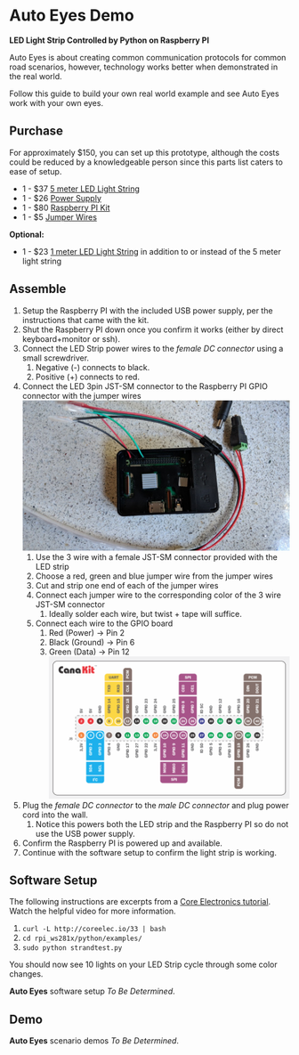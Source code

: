 # Auto Eyes Demo
__LED Light Strip Controlled by Python on Raspberry PI__

Auto Eyes is about creating common communication protocols for common road scenarios, however,
technology works better when demonstrated in the real world.

Follow this guide to build your own real world example and see Auto Eyes work with your own eyes.


## Purchase

For approximately $150, you can set up this prototype, although the costs could 
be reduced by a knowledgeable person since this parts list caters to ease of setup. 

* 1 - $37 [5 meter LED Light String](https://smile.amazon.com/gp/product/B00VQ0D2TY/ref=oh_aui_detailpage_o00_s01?ie=UTF8&psc=1)
* 1 - $26 [Power Supply](https://smile.amazon.com/gp/product/B01LXN7MN3/ref=oh_aui_detailpage_o00_s01?ie=UTF8&psc=1)
* 1 - $80 [Raspberry PI Kit](https://smile.amazon.com/gp/product/B07BCC8PK7/ref=oh_aui_detailpage_o00_s00?ie=UTF8&psc=1)
* 1 - $5  [Jumper Wires](https://smile.amazon.com/gp/product/B077N58HFK/ref=oh_aui_detailpage_o00_s00?ie=UTF8&psc=1)

__Optional:__
* 1 - $23 [1 meter LED Light String](https://smile.amazon.com/gp/product/B01DLYSH6U/ref=oh_aui_detailpage_o03_s01?ie=UTF8&psc=1) in addition to or instead of the 5 meter light string

## Assemble

1. Setup the Raspberry PI with the included USB power supply, per the instructions that came with the kit.  
1. Shut the Raspberry PI  down once you confirm it works (either by direct keyboard+monitor or ssh).
1. Connect the LED Strip power wires to the _female DC connector_ using a small screwdriver.
   1. Negative (-) connects to black.
   1. Positive (+) connects to red.  
1. Connect the LED 3pin JST-SM connector to the Raspberry PI GPIO connector with the jumper wires
![Connection Photo](images/hardware-connection-photo.jpg)
   1. Use the 3 wire with a female JST-SM connector provided with the LED strip
   1. Choose a red, green and blue jumper wire from the jumper wires  
   1. Cut and strip one end of each of the jumper wires
   1. Connect each jumper wire to the corresponding color of the 3 wire JST-SM connector
       1. Ideally solder each wire, but twist + tape will suffice.
   1. Connect each wire to the GPIO board
       1. Red (Power) -> Pin 2
       2. Black (Ground) -> Pin 6
       3. Green (Data) -> Pin 12
![GPIO Diagram](images/canakit-gpio-diagram.png)
1. Plug the _female DC connector_ to the _male DC connector_ and plug power cord into the wall.
   1. Notice this powers both the LED strip and the Raspberry PI so do not use the USB power supply.
1. Confirm the Raspberry PI is powered up and available. 
1. Continue with the software setup to confirm the light strip is working.

## Software Setup 

The following instructions are excerpts from a [Core Electronics tutorial](https://core-electronics.com.au/tutorials/ws2812-addressable-leds-raspberry-pi-quickstart-guide.html).
Watch the helpful video for more information. 

1. `curl -L http://coreelec.io/33 | bash` 
2. `cd rpi_ws281x/python/examples/`
3. `sudo python strandtest.py`

You should now see 10 lights on your LED Strip cycle through some color changes.

__Auto Eyes__ software setup _To Be Determined_.

## Demo 

__Auto Eyes__ scenario demos _To Be Determined_.

